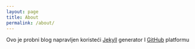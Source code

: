 ```yaml
---
layout: page
title: About
permalink: /about/
---
```


Ovo je probni blog napravljen koristeći [Jekyll](https://jekyllrb.com/) generator I [GitHub](https://github.com/) platformu
